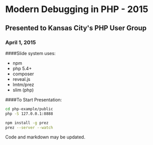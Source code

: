 # Modern Debugging in PHP - 2015
## Presented to Kansas City's PHP User Group
### April 1, 2015

####Slide system uses:
* npm
* php 5.4+
* composer
* reveal.js
* lmtm/prez
* slim (php)

####To Start Presentation:
````bash
cd php-example/public
php -S 127.0.0.1:8888
````
````bash
npm install -g prez
prez --server --watch
````
Code and markdown may be updated.